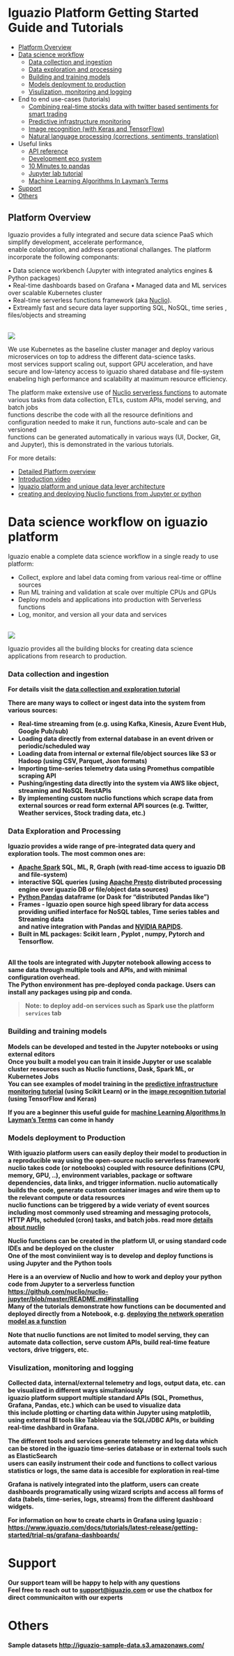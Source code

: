 # Iguazio Platform Getting Started Guide and Tutorials 

* [Platform Overview](#Platform-Overview)
* [Data science workflow](#Data-science-workflow-on-iguazio-platform)
  * [Data collection and ingestion](#Data-collection-and-ingestion)
  * [Data exploration and processing](#Data-Exploration-and-Processing)
  * [Building and training models](#Building-and-training-models)
  * [Models deployment to production](#Models-deployment-to-Production)
  * [Visulization, monitoring and logging](#Visulization%2C-monitoring-and-logging)
* End to end use-cases (tutorials)
  * [Combining real-time stocks data with twitter based sentiments for smart trading](demos/stocks/explore.ipynb)
  * [Predictive infrastructure monitoring](demos/netops/generator.ipynb)
  * [Image recognition (with Keras and TensorFlow)](demos/image_classification/keras-cnn-dog-or-cat-classification.ipynb)
  * [Natural language processing (corrections, sentiments, translation)](demos/nlp/nlp-example.ipynb)
* Useful links
  * [API reference](https://iguazio.com/docs/reference/latest-release/api-reference/)
  * [Development eco system](https://www.iguazio.com/docs/intro/latest-release/ecosystem/)
  * [10 Minutes to pandas](https://pandas.pydata.org/pandas-docs/stable/10min.html)
  * [Jupyter lab tutorial](https://jupyterlab.readthedocs.io/en/stable/)
  * [Machine Learning Algorithms In Layman’s Terms](https://towardsdatascience.com/machine-learning-algorithms-in-laymans-terms-part-1-d0368d769a7b)
* [Support](#Support)
* [Others](#Others)


## Platform Overview

Iguazio provides a fully integrated and secure data science PaaS which simplify development, accelerate performance, <br>
enable colaboration, and address operational challanges. The platform incorporate the following componants:

•	Data science workbench (Jupyter with integrated analytics engines & Python packages) <br>
•	Real-time dashboards based on Grafana
•	Managed data and ML services over scalable Kubernetes cluster <br>
•	Real-time serverless functions framework (aka [Nuclio](https://github.com/nuclio/nuclio)).<br>
•	Extreamly fast and secure data layer supporting SQL, NoSQL, time series , files/objects and streaming <br>

<br>![](GettingStarted/iguazio-cloud.png)

We use Kubernetes as the baseline cluster manager and deploy various microservices on top to address the different data-science tasks.<br>
most services support scaling out, support GPU acceleration, and have secure and low-latency access to iguazio shared database and file-system<br> 
enabeling high performance and scalability at maximum resource efficiency.<br>

The platform make extensive use of [Nuclio serverless functions](https://github.com/nuclio/nuclio) to automate various tasks from data collection, ETLs, custom APIs, model serving, and batch jobs<br>
functions describe the code with all the resource definitions and configuration needed to make it run, functions auto-scale and can be versioned<br>
functions can be generated automatically in various ways (UI, Docker, Git, and Jupyter), this is demonstrated in the various tutorials. 

For more details:
* [Detailed Platform overview](PlatformComponents.pdf)
* [Introduction video](https://www.youtube.com/watch?v=hR_Hv0_WcUw)
* [Iguazio platform and unique data leyer architecture](https://www.iguazio.com/docs/intro/latest-release/architecture/)
* [creating and deploying Nuclio functions from Jupyter or python](https://github.com/nuclio/nuclio-jupyter/blob/master/README.md#installing)

# Data science workflow on iguazio platform

Iguazio  enable a complete data science workflow in a single ready to use platform:
* Collect, explore and label data coming from various real-time or offline sources
* Run ML training and validation at scale over multiple CPUs and GPUs
* Deploy models and applications into production with Serverless functions
* Log, monitor, and version all your data and services 

<br><img src="GettingStarted/ds-workflow.png" align="middle">


Iguazio provides all the building blocks for creating data science applications from research to production. <br> 

### Data collection and ingestion

<b>For details visit the [data collection and exploration tutorial](GettingStarted/GettingStarted.ipynb)<b>

There are many ways to collect or ingest data into the system from various sources: 
* Real-time streaming from (e.g. using Kafka, Kinesis, Azure Event Hub, Google Pub/sub)
* Loading data directly from external database in an event driven or periodic/scheduled way 
* Loading data from internal or external file/object sources like S3 or Hadoop (using CSV, Parquet, Json formats)
* Importing time-series telemetry data using Promethus compatible scraping API
* Pushing/ingesting data directly into the system via AWS like object, streaming and NoSQL RestAPIs
* By implementing custom nuclio functions which scrape data from external sources or read form external API sources (e.g. Twitter, Weather services, Stock trading data, etc.)

### Data Exploration and Processing

Iguazio provides a wide range of pre-integrated data query and exploration tools. The most common ones are: 
* [Apache Spark](https://spark.apache.org/) SQL, ML, R, Graph (with read-time access to iguazio DB and file-system)
* interactive SQL queries (using [Apache Presto](http://prestodb.github.io/) distributed processing engine over iguazio DB or file/object data sources)
* [Python Pandas](https://pandas.pydata.org/) dataframe (or Dask for “distributed Pandas like”)<br>
* Frames - Iguazio open source high speed library for data access providing unified interface for NoSQL tables, Time series tables and Streaming data<br> and native integration with Pandas and [NVIDIA RAPIDS](https://rapids.ai/).
* Built in ML packages:  Scikit learn , Pyplot , numpy, Pytorch and Tensorflow. 
<br>
All the tools are integrated with Jupyter notebook allowing access to same data through multiple tools and APIs, and with minimal configuration overhead.<br>
The Python environment has pre-deployed conda package. Users can install any packages using pip and conda. 

> Note: to deploy add-on services such as Spark use the platform `services` tab  


### Building and training models

Models can be developed and tested in the Jupyter notebooks or using external editors<br>
Once you built a model you can train it inside Jupyter or use scalable cluster resources such as Nuclio functions, Dask, Spark ML, or Kubernetes Jobs<br>
You can see examples of model training in the [predictive infrastructure monitoring tutorial](demos/netops/training.ipynb) (using Scikit Learn) or in the [image recognition tutorial]() (using TensorFlow and Keras)<br>

If you are a beginner this useful guide for [machine Learning Algorithms In Layman’s Terms](https://towardsdatascience.com/machine-learning-algorithms-in-laymans-terms-part-1-d0368d769a7b) can come in handy

### Models deployment to Production

With iguazio platform users can easily deploy their model to production in a reproducible way using the open-source nuclio serverless framework<br>
nuclio takes code (or notebooks) coupled with resource definitions (CPU, memory, GPU, ..), environment variables, package or software dependencies, data links, and trigger information. nuclio automatically builds the code, generate custom container images and wire them up to the relevant compute or data resources<br>
nuclio functions can be triggered by a wide veriaty of event sources including most commonly used streaming and messaging protocols, HTTP APIs, scheduled (cron) tasks, and batch jobs. read more [details about nuclio](https://github.com/nuclio/nuclio)<br>

Nuclio functions can be created in the platform UI, or using standard code IDEs and be deployed on the cluster<br>
One of the most conviniient way is to develop and deploy functions is using Jupyter and the Python tools<br>

Here is a an overview of Nuclio and how to work and deploy your python code from Jupyter to a serverless function <br>
https://github.com/nuclio/nuclio-jupyter/blob/master/README.md#installing <br>
Many of the tutorials demonstrate how functions can be documented and deployed directly from a Notebook, e.g.
[deploying the network operation model as a function](demos/netops/nuclio_infer.ipynb)

Note that nuclio functions are not limited to model serving, they can automate data collection, serve custom APIs, build real-time feature vectors, drive triggers, etc.


### Visulization, monitoring and logging

Collected data, internal/external telemetry and logs, output data, etc. can be visualized in different ways simultaniously<br>
iguazio platform support multiple standard APIs (SQL, Promethus, Grafana, Pandas, etc.) which can be used to visualize data<br>
this include plotting or charting data within Jupyter using matplotlib, using external BI tools like Tableau via the SQL/JDBC APIs, or building real-time dashbard in Grafana.<br>

The different tools and services generate telemetry and log data which can be stored in the iguazio time-series database or in external tools such as ElasticSearch<br>
users can easily instrument their code and functions to collect various statistics or logs, the same data is accesible for exploration in real-time<br>

Grafana is natively integrated into the platform, users can create dashboards programatically using wizard scripts and access all forms of data (tabels, time-series, logs, streams) from the different dashboard widgets. 

For information on how to create charts in Grafana using Iguazio :<br>
https://www.iguazio.com/docs/tutorials/latest-release/getting-started/trial-qs/grafana-dashboards/


# Support
Our support team will be happy to help with any questions <br>
Feel free to reach out to support@iguazio.com or use the chatbox for direct communicaiton with our experts

# Others

Sample datasets http://iguazio-sample-data.s3.amazonaws.com/ <br>
